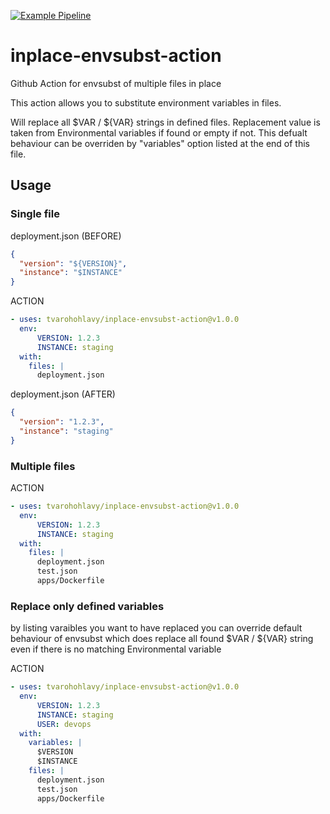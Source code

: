[![Example Pipeline](https://github.com/tvarohohlavy/inplace-envsubst-action/actions/workflows/example.yml/badge.svg)](https://github.com/tvarohohlavy/inplace-envsubst-action/actions/workflows/example.yml)

# inplace-envsubst-action
Github Action for envsubst of multiple files in place

This action allows you to substitute environment variables in files.

Will replace all $VAR / ${VAR} strings in defined files. Replacement value is taken from Environmental variables if found or empty if not.
This defualt behaviour can be overriden by "variables" option listed at the end of this file.

## Usage

### Single file
deployment.json (BEFORE)
```json
{
  "version": "${VERSION}",
  "instance": "$INSTANCE"
}
```

ACTION
```yaml
- uses: tvarohohlavy/inplace-envsubst-action@v1.0.0
  env:
      VERSION: 1.2.3
      INSTANCE: staging
  with:
    files: |
      deployment.json
```


deployment.json (AFTER)
```json
{
  "version": "1.2.3",
  "instance": "staging"
}
```

### Multiple files

ACTION
```yaml
- uses: tvarohohlavy/inplace-envsubst-action@v1.0.0
  env:
      VERSION: 1.2.3
      INSTANCE: staging
  with:
    files: |
      deployment.json
      test.json
      apps/Dockerfile
```


### Replace only defined variables
by listing varaibles you want to have replaced you can override default behaviour of envsubst which does replace all found $VAR / ${VAR} string even if there is no matching Environmental variable

ACTION
```yaml
- uses: tvarohohlavy/inplace-envsubst-action@v1.0.0
  env:
      VERSION: 1.2.3
      INSTANCE: staging
      USER: devops
  with:
    variables: |
      $VERSION
      $INSTANCE
    files: |
      deployment.json
      test.json
      apps/Dockerfile
```

